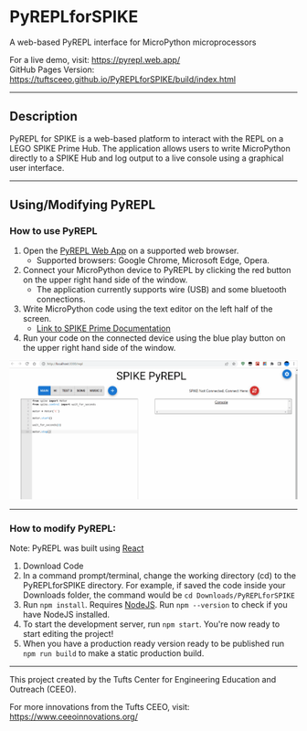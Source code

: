 # PyREPLforSPIKE
A web-based PyREPL interface for MicroPython microprocessors

For a live demo, visit: https://pyrepl.web.app/ <br />
GitHub Pages Version: https://tuftsceeo.github.io/PyREPLforSPIKE/build/index.html

---
## Description
PyREPL for SPIKE is a web-based platform to interact with the REPL on a LEGO SPIKE Prime Hub. The application allows users to write MicroPython directly to a SPIKE Hub and log output to a live console using a graphical user interface.


---
## Using/Modifying PyREPL
### How to use PyREPL
1. Open the [PyREPL Web App](https://pyrepl.web.app/) on a supported web browser.
    * Supported browsers: Google Chrome, Microsoft Edge, Opera.
2. Connect your MicroPython device to PyREPL by clicking the red button on the upper right hand side of the window.
    * The application currently supports wire (USB) and some bluetooth connections. 
3. Write MicroPython code using the text editor on the left half of the screen.
    * [Link to SPIKE Prime Documentation](https://tufts-cr-for-lego.codingrooms.com/documentation/spike_prime_python_knowledge_base#top)
4. Run your code on the connected device using the blue play button on the upper right hand side of the window.

<img src="./PyREPLTutorial.gif" alt ="PyREPL Tutorial" width=650 />

---
### How to modify PyREPL:
Note: PyREPL was built using [React](https://reactjs.org/)
1. Download Code
2. In a command prompt/terminal, change the working directory (cd) to the PyREPLforSPIKE directory. For example, if saved the code inside your Downloads folder, the command would be ```cd Downloads/PyREPLforSPIKE```
3. Run ```npm install```. Requires [NodeJS](https://nodejs.org/en/). Run ```npm --version``` to check if you have NodeJS installed.
4. To start the development server, run ```npm start```. You're now ready to start editing the project!
5. When you have a production ready version ready to be published run ```npm run build``` to make a static production build.


---

This project created by the Tufts Center for Engineering Education and Outreach (CEEO).

For more innovations from the Tufts CEEO, visit: https://www.ceeoinnovations.org/
